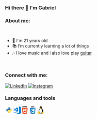 ### Hi there 👋 I'm Gabriel

### About me:
<br/>

- :space_invader: I'm 21 years old
- :books: I’m currently learning a lot of things
- :notes: I love music and i also love play [guitar](https://www.instagram.com/tv/CBTi_jWgNkh/?utm_source=ig_web_copy_link)
<br/>

### Connect with me:

<a href="https://www.linkedin.com/in/gabriel-romão-672bab201" target="_blank"><img src="https://raw.githubusercontent.com/arturssmirnovs/arturssmirnovs/master/in.png" alt="LinkedIn" width="30"></a>
<a href="https://www.instagram.com/bielgmr_99/?hl=en" target="_blank"><img src="https://raw.githubusercontent.com/arturssmirnovs/arturssmirnovs/master/ig.png" alt="Instagram" width="30"></a>
<br/>

### Languages and tools

<img align="left" alt="Python" width="26px" src="https://raw.githubusercontent.com/github/explore/80688e429a7d4ef2fca1e82350fe8e3517d3494d/topics/python/python.png"/>
<img align="left" alt="Visual Studio Code" width="26px" src="https://raw.githubusercontent.com/github/explore/80688e429a7d4ef2fca1e82350fe8e3517d3494d/topics/visual-studio-code/visual-studio-code.png" />
<img align="left" alt="HTML5" width="26px" src="https://raw.githubusercontent.com/github/explore/80688e429a7d4ef2fca1e82350fe8e3517d3494d/topics/html/html.png"/>
<img align="left" alt="CSS3" width="26px" src="https://raw.githubusercontent.com/github/explore/80688e429a7d4ef2fca1e82350fe8e3517d3494d/topics/css/css.png"/>
<img align="left" alt="Terminal" width="26px" src="https://raw.githubusercontent.com/devicons/devicon/master/icons/linux/linux-original.svg"/>
<br/>
<br/>


<!--
**GabrielByte/GabrielByte** is a ✨ _special_ ✨ repository because its `README.md` (this file) appears on your GitHub profile.

Here are some ideas to get you started:
  
- 🔭 I’m currently working on ...
- 🌱 I’m currently learning ...
- 👯 I’m looking to collaborate on ...
- 🤔 I’m looking for help with ...
- 💬 Ask me about ...
- 📫 How to reach me: ...
- 😄 Pronouns: ...
- ⚡ Fun fact: ...
-->
